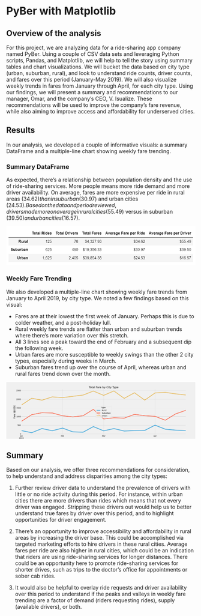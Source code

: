 # PyBer with Matplotlib

## Overview of the analysis

For this project, we are analyzing data for a ride-sharing app company named PyBer. Using a couple of CSV data sets and leveraging Python scripts, Pandas, and Matplotlib, we will help to tell the story using summary tables and chart visualizations. We will bucket the data based on city type (urban, suburban, rural), and look to understand ride counts, driver counts, and fares over this period (January-May 2019). We will also visualize weekly trends in fares from January through April, for each city type. Using our findings, we will present a summary and recommendations to our manager, Omar, and the company’s CEO, V. Isualize. These recommendations will be used to improve the company’s fare revenue, while also aiming to improve access and affordability for underserved cities.

## Results

In our analysis, we developed a couple of informative visuals: a summary DataFrame and a multiple-line chart showing weekly fare trending.  

### Summary DataFrame

As expected, there’s a relationship between population density and the use of ride-sharing services. More people means more ride demand and more driver availability. On average, fares are more expensive per ride in rural areas ($34.62) than in suburban ($30.97) and urban cities ($24.53). Based on the data and period reviewed, drivers made more on average in rural cities ($55.49) versus in suburban ($39.50) and urban cities ($16.57).

![DataFrame Summary](/analysis/PyBer_summary_df.PNG)  

### Weekly Fare Trending

We also developed a multiple-line chart showing weekly fare trends from January to April 2019, by city type. We noted a few findings based on this visual:

- Fares are at their lowest the first week of January. Perhaps this is due to colder weather, and a post-holiday lull.  
- Rural weekly fare trends are flatter than urban and suburban trends where there’s more variation over this stretch.  
- All 3 lines see a peak toward the end of February and a subsequent dip the following week.  
- Urban fares are more susceptible to weekly swings than the other 2 city types, especially during weeks in March.  
- Suburban fares trend up over the course of April, whereas urban and rural fares trend down over the month.  

![Weekly Trend Summary](/analysis/PyBer_fare_summary.png)  

## Summary

Based on our analysis, we offer three recommendations for consideration, to help understand and address disparities among the city types:

1. Further review driver data to understand the prevalence of drivers with little or no ride activity during this period. For instance, within urban cities there are more drivers than rides which means that not every driver was engaged. Stripping these drivers out would help us to better understand true fares by driver over this period, and to highlight opportunities for driver engagement.  

2. There’s an opportunity to improve accessibility and affordability in rural areas by increasing the driver base. This could be accomplished via targeted marketing efforts to hire drivers in these rural cities. Average fares per ride are also higher in rural cities, which could be an indication that riders are using ride-sharing services for longer distances. There could be an opportunity here to promote ride-sharing services for shorter drives, such as trips to the doctor’s office for appointments or sober cab rides.

3. It would also be helpful to overlay ride requests and driver availability over this period to understand if the peaks and valleys in weekly fare trending are a factor of demand (riders requesting rides), supply (available drivers), or both.
